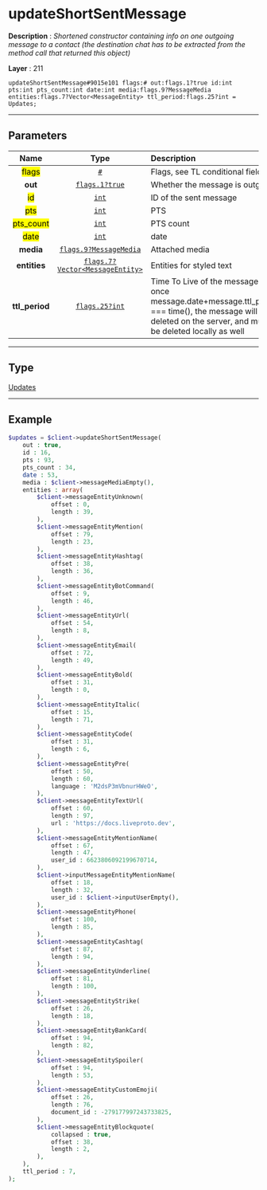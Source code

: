 # updateShortSentMessage

**Description** : *Shortened constructor containing info on one outgoing message to a contact (the destination chat has to be extracted from the method call that returned this object)*

**Layer** : 211

```tl
updateShortSentMessage#9015e101 flags:# out:flags.1?true id:int pts:int pts_count:int date:int media:flags.9?MessageMedia entities:flags.7?Vector<MessageEntity> ttl_period:flags.25?int = Updates;
```

---

## Parameters

| Name | Type | Description |
| :---: | :---: | :--- |
| <mark>flags</mark> | [`#`](type/#) | Flags, see TL conditional fields |
| **out** | [`flags.1?true`](type/true) | Whether the message is outgoing |
| <mark>id</mark> | [`int`](type/int) | ID of the sent message |
| <mark>pts</mark> | [`int`](type/int) | PTS |
| <mark>pts_count</mark> | [`int`](type/int) | PTS count |
| <mark>date</mark> | [`int`](type/int) | date |
| **media** | [`flags.9?MessageMedia`](type/MessageMedia) | Attached media |
| **entities** | [`flags.7?Vector<MessageEntity>`](type/MessageEntity) | Entities for styled text |
| **ttl_period** | [`flags.25?int`](type/int) | Time To Live of the message, once message.date+message.ttl_period === time(), the message will be deleted on the server, and must be deleted locally as well |

---

## Type

[Updates](type/Updates)

---

## Example

```php
$updates = $client->updateShortSentMessage(
	out : true,
	id : 16,
	pts : 93,
	pts_count : 34,
	date : 53,
	media : $client->messageMediaEmpty(),
	entities : array(
		$client->messageEntityUnknown(
			offset : 0,
			length : 39,
		),
		$client->messageEntityMention(
			offset : 79,
			length : 23,
		),
		$client->messageEntityHashtag(
			offset : 38,
			length : 36,
		),
		$client->messageEntityBotCommand(
			offset : 9,
			length : 46,
		),
		$client->messageEntityUrl(
			offset : 54,
			length : 8,
		),
		$client->messageEntityEmail(
			offset : 72,
			length : 49,
		),
		$client->messageEntityBold(
			offset : 31,
			length : 0,
		),
		$client->messageEntityItalic(
			offset : 15,
			length : 71,
		),
		$client->messageEntityCode(
			offset : 31,
			length : 6,
		),
		$client->messageEntityPre(
			offset : 50,
			length : 60,
			language : 'M2dsP3mVbnurHWeO',
		),
		$client->messageEntityTextUrl(
			offset : 60,
			length : 97,
			url : 'https://docs.liveproto.dev',
		),
		$client->messageEntityMentionName(
			offset : 67,
			length : 47,
			user_id : 6623806092199670714,
		),
		$client->inputMessageEntityMentionName(
			offset : 18,
			length : 32,
			user_id : $client->inputUserEmpty(),
		),
		$client->messageEntityPhone(
			offset : 100,
			length : 85,
		),
		$client->messageEntityCashtag(
			offset : 87,
			length : 94,
		),
		$client->messageEntityUnderline(
			offset : 81,
			length : 100,
		),
		$client->messageEntityStrike(
			offset : 26,
			length : 18,
		),
		$client->messageEntityBankCard(
			offset : 94,
			length : 82,
		),
		$client->messageEntitySpoiler(
			offset : 94,
			length : 53,
		),
		$client->messageEntityCustomEmoji(
			offset : 26,
			length : 76,
			document_id : -279177997243733825,
		),
		$client->messageEntityBlockquote(
			collapsed : true,
			offset : 38,
			length : 2,
		),
	),
	ttl_period : 7,
);
```
